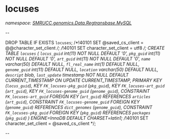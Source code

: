 ﻿# locuses
_namespace: [SMRUCC.genomics.Data.Regtransbase.MySQL](./index.md)_

--
 
 DROP TABLE IF EXISTS `locuses`;
 /*!40101 SET @saved_cs_client = @@character_set_client */;
 /*!40101 SET character_set_client = utf8 */;
 CREATE TABLE `locuses` (
 `locus_guid` int(11) NOT NULL DEFAULT '0',
 `pkg_guid` int(11) NOT NULL DEFAULT '0',
 `art_guid` int(11) NOT NULL DEFAULT '0',
 `name` varchar(50) DEFAULT NULL,
 `fl_real_name` int(1) DEFAULT NULL,
 `genome_guid` int(11) DEFAULT NULL,
 `location` varchar(50) DEFAULT NULL,
 `descript` blob,
 `last_update` timestamp NOT NULL DEFAULT CURRENT_TIMESTAMP ON UPDATE CURRENT_TIMESTAMP,
 PRIMARY KEY (`locus_guid`),
 KEY `FK_locuses-pkg_guid` (`pkg_guid`),
 KEY `FK_locuses-art_guid` (`art_guid`),
 KEY `FK_locuses-genome_guid` (`genome_guid`),
 CONSTRAINT `FK_locuses-art_guid` FOREIGN KEY (`art_guid`) REFERENCES `articles` (`art_guid`),
 CONSTRAINT `FK_locuses-genome_guid` FOREIGN KEY (`genome_guid`) REFERENCES `dict_genomes` (`genome_guid`),
 CONSTRAINT `FK_locuses-pkg_guid` FOREIGN KEY (`pkg_guid`) REFERENCES `packages` (`pkg_guid`)
 ) ENGINE=InnoDB DEFAULT CHARSET=latin1;
 /*!40101 SET character_set_client = @saved_cs_client */;
 
 --




